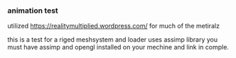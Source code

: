 ### animation test

utilized https://realitymultiplied.wordpress.com/ for much of the metiralz

this is a test for a riged meshsystem and loader uses assimp library you
must have assimp and opengl installed on your mechine and link in comple.
